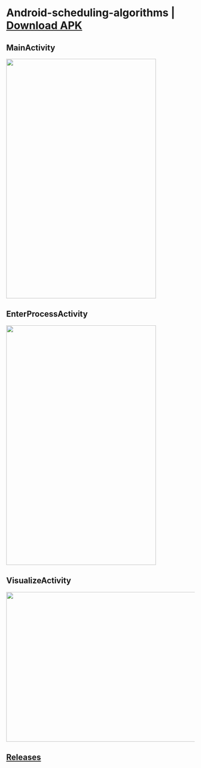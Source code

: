 # Android-scheduling-algorithms | [Download APK](https://github.com/Anush-DP/Android-scheduling-algorithms/releases/download/0.2/CPU-SA-Visual-release.apk)

## MainActivity
<img src="https://i.imgur.com/tVKK1z9.png" width="400" height="640">

## EnterProcessActivity
<img src="https://i.imgur.com/djfu4p0.png" width="400" height="640">

## VisualizeActivity
<img src="https://i.imgur.com/d6oYkvf.png" width="640" height="400">

## [Releases](https://github.com/Anush-DP/Android-scheduling-algorithms/releases/)
